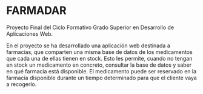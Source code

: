 # FARMADAR
Proyecto Final del Ciclo Formativo Grado Superior en Desarrollo de Aplicaciones Web.

En el proyecto se ha desarrollado una aplicación web destinada a farmacias, que comparten 
una misma base de datos de los medicamentos que cada una de ellas tienen en stock. Esto les permite,
cuando no tengan en stock un medicamento en concreto, consultar la base de datos y saber en qué farmacia
está disponible. El medicamento puede ser reservado en la farmacia disponible durante un tiempo 
determinado para que el cliente vaya a recogerlo.
